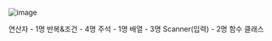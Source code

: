 ![image](https://github.com/luciferwwtd/luciferwwtd.github.com/assets/116432517/f1c831c7-c25e-4bd6-9a85-03b025a8aca5)




연산자 - 1명
반복&조건 - 4명
주석 - 1명
배열 - 3명
Scanner(입력) - 2명
함수
클래스
